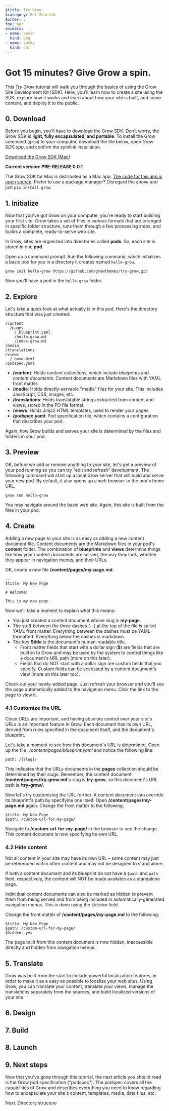 ```yaml
---
$title: Try Grow
$category: Get Started
$order: 3
foo: bar
animals:
- name: kevin
  kind: dog
- name: zacky
  kind: cat
---
```

# Got 15 minutes? Give Grow a spin.

This *Try Grow* tutorial will walk you through the basics of using the Grow Site Development Kit (SDK). Here, you'll learn how to create a site using the SDK, explore how it works and learn about how your site is built, add some content, and deploy it to the public.

## 0. Download

Before you begin, you'll have to download the Grow SDK. Don't worry, the Grow SDK is __light, fully encapsulated, and portable__. To install the Grow command (`grow`) to your computer, download the file below, open *Grow SDK.app*, and confirm the symlink installation.

<div class="well">
  <p><a class="btn btn-lg btn-primary" href="https://github.com/grow/macgrow/releases">Download the Grow SDK (Mac)</a>
  <div><b>Current version: PRE-RELEASE 0.0.1</b></div>
</div>

The Grow SDK for Mac is distributed as a Mac app. [The code for this app is open source](https://github.com/grow/macgrow). Prefer to use a package manager? Disregard the above and just `pip install grow`.

## 1. Initialize

Now that you've got Grow on your computer, you're ready to start building your first site. Grow takes a set of files in various formats that are arranged in specific folder structure, runs them through a few processing steps, and builds a complete, ready-to-serve web site.

In Grow, sites are organized into directories called __pods__. So, each site is stored in one __pod__.

Open up a command prompt. Run the following command, which initializes a basic pod for you in a directory it creates named `hello-grow`.

    grow init hello-grow https://github.com/growthemes/try-grow.git

Now you'll have a pod in the `hello-grow` folder.

## 2. Explore 

Let's take a quick look at what actually is in this pod. Here's the directory structure that was just created:

    /content
      /pages
        /_blueprint.yaml
        /hello-grow.md
        /index-grow.md
    /media
    /translations
    /views
      /_base.html
    /podspec.yaml

- __/content__: Holds *content collections*, which include *blueprints* and *content documents*. Content documents are Markdown files with YAML front matter.
- __/media__: Holds directly-servable "media" files for your site. This includes JavaScript, CSS, images, etc.
- __/translations__: Holds translatable strings extracted from content and views, stored in the PO file format.
- __/views__: Holds Jinja2 HTML templates, used to render your pages.
- __/podspec.yaml__: Pod specification file, which contains a configuration that describes your pod.

Again, how Grow builds and serves your site is determined by the files and folders in your pod.

## 3. Preview 

OK, before we add or remove anything to your site, let's get a preview of your pod running so you can try "edit and refresh" development. The following command will start up a local Grow server that will build and serve your new pod. By default, it also opens up a web browser to the pod's home URL.

    grow run hello-grow

You may navigate around the basic web site. Again, this site is built from the files in your pod.

## 4. Create

Adding a new page to your site is as easy as adding a new content document file. Content documents are the Markdown files in your pod's __content__ folder. The combination of __blueprints__ and __views__ determine things like how your content documents are served, the way they look, whether they appear in navigation menus, and their URLs.

OK, create a new file __/content/pages/my-page.md__.

    --
    $title: My New Page
    --
    # Welcome!

    This is my new page.

Now we'll take a moment to explain what this means:

- You just created a content document whose slug is __my-page__.
- The stuff between the three dashes (--) at the top of the file is called YAML front matter. Everything between the dashes must be YAML-formatted. Everything below the dashes is markdown.
- The key __$title__ is the document's human-readable title.
  - Front matter fields that start with a dollar sign (__$__) are fields that are built-in to Grow and may be used by the system to control things like a document's URL path (more on this later).
  - Fields that do NOT start with a dollar sign are custom fields that you specify. Custom fields can be accessed by a content document's view (more on this later too).

Check out your newly-added page. Just refresh your browser and you'll see the page automatically added to the navigation menu. Click the link to the page to view it.

### 4.1 Customize the URL

Clean URLs are important, and having absolute control over your site's URLs is an important feature in Grow. Each document has its own URL, derived from rules specified in the document itself, and the document's blueprint.

Let's take a moment to see how this document's URL is determined. Open up the file __/content/pages/_blueprint.yaml__ and notice the following line:

    path: /{slug}/

This indicates that the URLs documents in the __pages__ collection should be determined by their slugs. Remember, the content document __/content/pages/try-grow.md__'s slug is __try-grow__, so this document's URL path is __/try-grow/__.

Now let's try customizing the URL further. A content document can override its blueprint's path by specifyine one itself. Open __/content/pages/my-page.md__ again. Change the front matter to the following.

    $title: My New Page
    $path: /custom-url-for-my-page/

Navigate to __/custom-url-for-my-page/__ in the browser to see the change. This content document is now specifying its own URL.

### 4.2 Hide content

Not all content in your site may have its own URL – some content may just be referenced within other content and may not be designed to stand alone.

If both a content document and its blueprint do not have a `$path` and `path` field, respectively, the content will NOT be made available as a standalone page.

Individual content documents can also be marked as hidden to prevent them from being served and from being included in automatically-generated navigation menus. This is done using the `$hidden` field.

Change the front matter of __/content/pages/my-page.md__ to the following:

    $title: My New Page
    $path: /custom-url-for-my-page/
    $hidden: yes

The page built from this content document is now hidden, inaccessible directly and hidden from navigation menus.

## 5. Translate

Grow was built from the start to include powerful localization features, in order to make it as a easy as possible to localize your web sites. Using Grow, you can translate your content, translate your views, manage the translations separately from the sources, and build localized versions of your site.

## 6. Design

## 7. Build

## 8. Launch

## 9. Next steps

Now that you've gone through this tutorial, the next article you should read is the Grow pod specification ("podspec"). The podspec covers all the capabilities of Grow and describes everything you need to know regarding how to encapsulate your site's content, templates, media, data files, etc.

<a class="btn btn-primary">Next: Directory structure</a>
